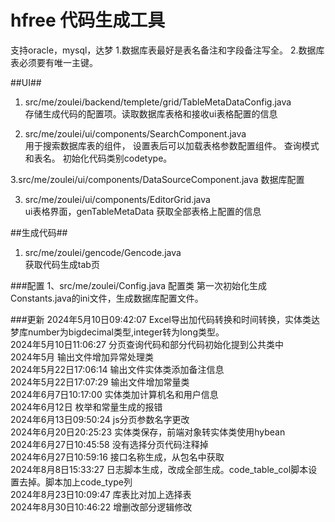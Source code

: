 # hfree 代码生成工具
支持oracle，mysql，达梦
1.数据库表最好是表名备注和字段备注写全。 
2.数据库表必须要有唯一主键。

##UI##
1. src/me/zoulei/backend/templete/grid/TableMetaDataConfig.java      
存储生成代码的配置项。读取数据库表格和接收ui表格配置的信息

2. src/me/zoulei/ui/components/SearchComponent.java    
用于搜索数据库表的组件， 设置表后可以加载表格参数配置组件。  查询模式和表名。 初始化代码类别codetype。

3.src/me/zoulei/ui/components/DataSourceComponent.java
数据库配置

3. src/me/zoulei/ui/components/EditorGrid.java    
ui表格界面，genTableMetaData 获取全部表格上配置的信息

##生成代码##
1. src/me/zoulei/gencode/Gencode.java    
获取代码生成tab页

###配置
1、src/me/zoulei/Config.java
配置类 第一次初始化生成Constants.java的ini文件，生成数据库配置文件。


###更新
2024年5月10日09:42:07 Excel导出加代码转换和时间转换，实体类达梦库number为bigdecimal类型,integer转为long类型。<br>
2024年5月10日11:06:27 分页查询代码和部分代码初始化提到公共类中<br>
2024年5月            输出文件增加异常处理类<br>
2024年5月22日17:06:14 输出文件实体类添加备注信息<br>
2024年5月22日17:07:29 输出文件增加常量类<br>
2024年6月7日10:17:00  实体类加计算机名和用户信息<br>
2024年6月12日			枚举和常量生成的报错<br>
2024年6月13日09:50:24 js分页参数名字更改<br>
2024年6月20日20:25:23 实体类保存，前端对象转实体类使用hybean<br>
2024年6月27日10:45:58 没有选择分页代码注释掉<br>
2024年6月27日10:59:16 接口名称生成，从包名中获取<br>
2024年8月8日15:33:27  日志脚本生成，改成全部生成。code_table_col脚本设置去掉。脚本加上code_type列<br>
2024年8月23日10:09:47 库表比对加上选择表<br>
2024年8月30日10:46:22 增删改部分逻辑修改<br>
